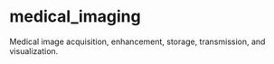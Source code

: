 # medical_imaging
Medical image acquisition, enhancement, storage, transmission, and visualization.
